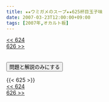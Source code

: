 ```yaml
---
title: ★★ウミガメのスープ★★625杯目玉子味
date: 2007-03-23T12:00:00+09:00
tags: [2007年,オカルト板]
---
```

<div class="th_left"><a href="../624"><< 624</a></div>
<div class="th_right"><a href="../626">626 >></a></div>
<br><br>
<script src="../../js/cupsoup.js"></script>
<form>
<input type="button" value="問題と解説のみにする" onClick="toggleCupsoup()">
</form>
{{< 625 >}}
<div class="th_left"><a href="../624"><< 624</a></div>
<div class="th_right"><a href="../626">626 >></a></div>